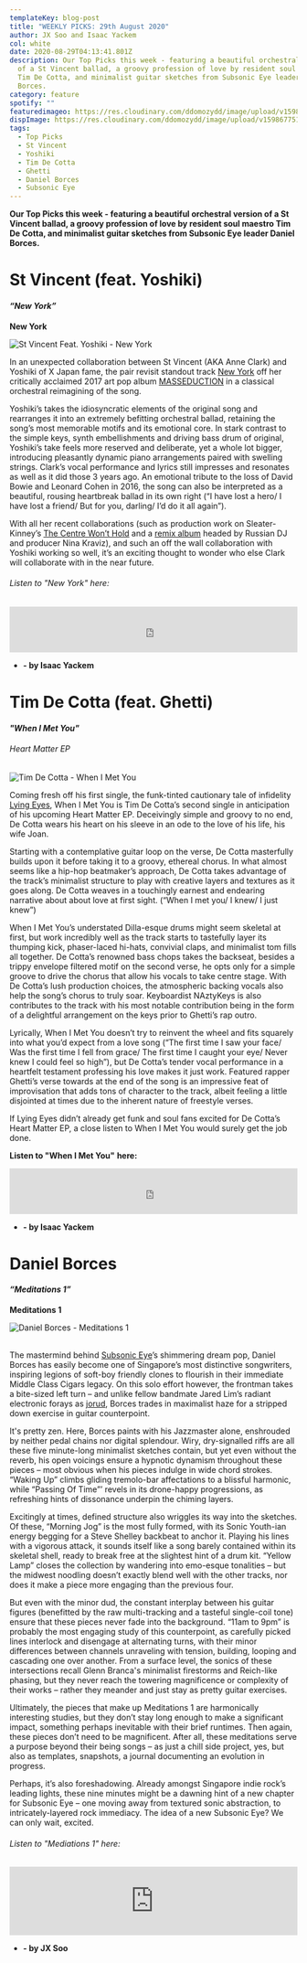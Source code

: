 ```yaml
---
templateKey: blog-post
title: "WEEKLY PICKS: 29th August 2020"
author: JX Soo and Isaac Yackem
col: white
date: 2020-08-29T04:13:41.801Z
description: Our Top Picks this week - featuring a beautiful orchestral version
  of a St Vincent ballad, a groovy profession of love by resident soul maestro
  Tim De Cotta, and minimalist guitar sketches from Subsonic Eye leader Daniel
  Borces.
category: feature
spotify: ""
featuredimageo: https://res.cloudinary.com/ddomozydd/image/upload/v1598677399/toppicksbanner_ly2eja.jpg
dispImage: https://res.cloudinary.com/ddomozydd/image/upload/v1598677516/toppickscard_gtxrkm.jpg
tags:
  - Top Picks
  - St Vincent
  - Yoshiki
  - Tim De Cotta
  - Ghetti
  - Daniel Borces
  - Subsonic Eye
---
```

**Our Top Picks this week - featuring a beautiful orchestral version of a St Vincent ballad, a groovy profession of love by resident soul maestro Tim De Cotta, and minimalist guitar sketches from Subsonic Eye leader Daniel Borces.**

# St Vincent (feat. Yoshiki)

#### ***“New York”***

**New York**

![St Vincent Feat. Yoshiki - New York](https://res.cloudinary.com/ddomozydd/image/upload/v1598674871/NewYorkYoshikiArt_bx5k2m.jpg "St Vincent Feat. Yoshiki - New York")

In an unexpected collaboration between St Vincent (AKA Anne Clark) and Yoshiki of X Japan fame, the pair revisit standout track [New York](https://open.spotify.com/track/5IXTT9RvcVupmzLTFqIInj?si=CGSvOAgVTBahSPu8LjIjOg) off her critically acclaimed 2017 art pop album [MASSEDUCTION](https://open.spotify.com/album/4RoOGpdrgfiIUyv0kLaC4e?si=1Md_PlHvTNuxjttcApiwIA) in a classical orchestral reimagining of the song.

Yoshiki’s takes the idiosyncratic elements of the original song and rearranges it into an extremely befitting orchestral ballad, retaining the song’s most memorable motifs and its emotional core. In stark contrast to the simple keys, synth embellishments and driving bass drum of original, Yoshiki’s take feels more reserved and deliberate, yet a whole lot bigger, introducing pleasantly dynamic piano arrangements paired with swelling strings. Clark’s vocal performance and lyrics still impresses and resonates as well as it did those 3 years ago. An emotional tribute to the loss of David Bowie and Leonard Cohen in 2016, the song can also be interpreted as a beautiful, rousing heartbreak ballad in its own right (“I have lost a hero/ I have lost a friend/ But for you, darling/ I’d do it all again”).

With all her recent collaborations (such as production work on Sleater-Kinney’s [The Centre Won’t Hold](https://open.spotify.com/album/6ArjrXMlLegKiAPOp34K58?si=HJ00zkEMQsiP9lkMnNyJXQ) and a [remix album](https://open.spotify.com/album/6wZqyr0yloM7DZ76mht4S1?si=HPrLmoIwR5SKzQjb61ndpA) headed by Russian DJ and producer Nina Kraviz), and such an off the wall collaboration with Yoshiki working so well, it’s an exciting thought to wonder who else Clark will collaborate with in the near future.

###### Listen to "New York" here:

<iframe src="https://open.spotify.com/embed/track/5dvJCDqqOo1k2SoQuikuVq" width="100%" height="80" frameborder="0" allowtransparency="true" allow="encrypted-media"></iframe>

* **\- by Isaac Yackem**

# Tim De Cotta (feat. Ghetti)

#### ***"When I Met You"***

###### Heart Matter EP

![Tim De Cotta - When I Met You](https://res.cloudinary.com/ddomozydd/image/upload/v1598675458/WhenIMetYouSingleArt_luqzoy.jpg "Tim De Cotta - When I Met You")

Coming fresh off his first single, the funk-tinted cautionary tale of infidelity [Lying Eyes](https://open.spotify.com/track/22IAxxTQVJicDQdVV6IhFt?si=OYLCA5eUQyKYSZQvzAB-DA), When I Met You is Tim De Cotta’s second single in anticipation of his upcoming Heart Matter EP. Deceivingly simple and groovy to no end, De Cotta wears his heart on his sleeve in an ode to the love of his life, his wife Joan.

Starting with a contemplative guitar loop on the verse, De Cotta masterfully builds upon it before taking it to a groovy, ethereal chorus. In what almost seems like a hip-hop beatmaker’s approach, De Cotta takes advantage of the track’s minimalist structure to play with creative layers and textures as it goes along. De Cotta weaves in a touchingly earnest and endearing narrative about about love at first sight. (“When I met you/ I knew/ I just knew”)

When I Met You’s understated Dilla-esque drums might seem skeletal at first, but work incredibly well as the track starts to tastefully layer its thumping kick, phaser-laced hi-hats, convivial claps, and minimalist tom fills all together. De Cotta’s renowned bass chops takes the backseat, besides a trippy envelope filtered motif on the second verse, he opts only for a simple groove to drive the chorus that allow his vocals to take centre stage. With De Cotta’s lush production choices, the atmospheric backing vocals also help the song’s chorus to truly soar. Keyboardist NAztyKeys is also contributes to the track with his most notable contribution being in the form of a delightful arrangement on the keys prior to Ghetti’s rap outro.

Lyrically, When I Met You doesn’t try to reinvent the wheel and fits squarely into what you’d expect from a love song (“The first time I saw your face/ Was the first time I fell from grace/ The first time I caught your eye/ Never knew I could feel so high”), but De Cotta’s tender vocal performance in a heartfelt testament professing his love makes it just work. Featured rapper Ghetti’s verse towards at the end of the song is an impressive feat of improvisation that adds tons of character to the track, albeit feeling a little disjointed at times due to the inherent nature of freestyle verses.

If Lying Eyes didn’t already get funk and soul fans excited for De Cotta’s Heart Matter EP, a close listen to When I Met You would surely get the job done.

**Listen to "When I Met You"** [](https://open.spotify.com/track/2bJbOWTa5tT9s3AiWHYVLc?si=Q__PuBVRSreKiv5wfj8PLA)[](https://open.spotify.com/track/6mvnlHczAMdRctsgfbA4tY?si=M_-wVvb9Smu_mg3kD6ntrQ)**here:**

<iframe src="https://open.spotify.com/embed/track/5FSAeIaUHhMEHUqWlROaea" width="100%" height="80" frameborder="0" allowtransparency="true" allow="encrypted-media"></iframe>

* **\- by Isaac Yackem**

# Daniel Borces

#### ***“Meditations 1”***

**Meditations 1**

![Daniel Borces - Meditations 1](https://res.cloudinary.com/ddomozydd/image/upload/bo_2px_solid_rgb:000000/v1598675096/borcesalbumart_zvnaxj.jpg "Daniel Borces - Meditations 1")

\
The mastermind behind [Subsonic Eye](https://subsoniceye.bandcamp.com/)’s shimmering dream pop, Daniel Borces has easily become one of Singapore’s most distinctive songwriters, inspiring legions of soft-boy friendly clones to flourish in their immediate Middle Class Cigars legacy. On this solo effort however, the frontman takes a bite-sized left turn – and unlike fellow bandmate Jared Lim’s radiant electronic forays as [jorud](https://jorud.bandcamp.com/), Borces trades in maximalist haze for a stripped down exercise in guitar counterpoint.

It's pretty zen. Here, Borces paints with his Jazzmaster alone, enshrouded by neither pedal chains nor digital splendour. Wiry, dry-signalled riffs are all these five minute-long minimalist sketches contain, but yet even without the reverb, his open voicings ensure a hypnotic dynamism throughout these pieces – most obvious when his pieces indulge in wide chord strokes. “Waking Up” climbs gliding tremolo-bar affectations to a blissful harmonic, while “Passing Of Time”’ revels in its drone-happy progressions, as refreshing hints of dissonance underpin the chiming layers.

Excitingly at times, defined structure also wriggles its way into the sketches. Of these, “Morning Jog” is the most fully formed, with its Sonic Youth-ian energy begging for a Steve Shelley backbeat to anchor it. Playing his lines with a vigorous attack, it sounds itself like a song barely contained within its skeletal shell, ready to break free at the slightest hint of a drum kit. “Yellow Lamp” closes the collection by wandering into emo-esque tonalities – but the midwest noodling doesn’t exactly blend well with the other tracks, nor does it make a piece more engaging than the previous four.

But even with the minor dud, the constant interplay between his guitar figures (benefitted by the raw multi-tracking and a tasteful single-coil tone) ensure that these pieces never fade into the background. “11am to 9pm” is probably the most engaging study of this counterpoint, as carefully picked lines interlock and disengage at alternating turns, with their minor differences between channels unraveling with tension, building, looping and cascading one over another. From a surface level, the sonics of these intersections recall Glenn Branca's minimalist firestorms and Reich-like phasing, but they never reach the towering magnificence or complexity of their works – rather they meander and just stay as pretty guitar exercises.

Ultimately, the pieces that make up Meditations 1 are harmonically interesting studies, but they don’t stay long enough to make a significant impact, something perhaps inevitable with their brief runtimes. Then again, these pieces don’t need to be magnificent. After all, these meditations serve a purpose beyond their being songs – as just a chill side project, yes, but also as templates, snapshots, a journal documenting an evolution in progress.

Perhaps, it’s also foreshadowing. Already amongst Singapore indie rock’s leading lights, these nine minutes might be a dawning hint of a new chapter for Subsonic Eye – one moving away from textured sonic abstraction, to intricately-layered rock immediacy. The idea of a new Subsonic Eye? We can only wait, excited.

###### Listen to "Mediations 1"[](https://open.spotify.com/track/2bJbOWTa5tT9s3AiWHYVLc?si=Q__PuBVRSreKiv5wfj8PLA) here:

<iframe style="border: 0; width: 100%; height: 120px;" src="https://bandcamp.com/EmbeddedPlayer/album=2573097330/size=large/bgcol=ffffff/linkcol=0687f5/tracklist=false/artwork=small/transparent=true/" seamless><a href="http://danielborces.bandcamp.com/album/meditations-1">Meditations 1 by Daniel Borces</a></iframe>

* **\- by JX Soo**
